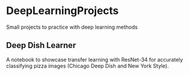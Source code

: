 # DeepLearningProjects
Small projects to practice with deep learning methods

## Deep Dish Learner
A notebook to showcase transfer learning with ResNet-34 for accurately classifying pizza images (Chicago Deep Dish and New York Style).
